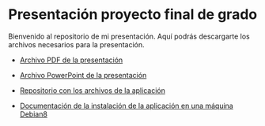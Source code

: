 # Presentación proyecto final de grado

Bienvenido al repositorio de mi presentación. Aquí podrás descargarte los archivos necesarios para la presentación.

* [Archivo PDF de la presentación](https://github.com/rafacampjurado/presentacion-proyecto-final-2k19/blob/master/presentacion_proyecto_final_2019.pdf)

* [Archivo PowerPoint de la presentación](https://github.com/rafacampjurado/presentacion-proyecto-final-2k19/blob/master/presentacion_proyecto_final.pptx)

* [Repositorio con los archivos de la aplicación](https://github.com/rafacampjurado/proyectoFinal)

* [Documentación de la instalación de la aplicación en una máquina Debian8]()
